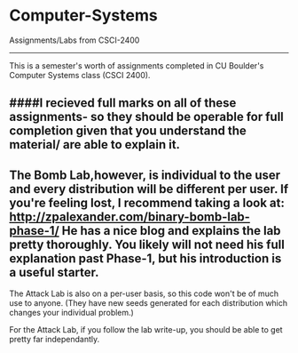# Computer-Systems
Assignments/Labs from CSCI-2400

-----
This is a semester's worth of assignments completed in CU Boulder's Computer Systems class (CSCI 2400). 

####I recieved full marks on all of these assignments- so they should be operable for full completion given that you understand the material/ are able to explain it.
-----
  The Bomb Lab,however, is individual to the user and every distribution will be different per user. If you're feeling lost, I recommend taking a look at: http://zpalexander.com/binary-bomb-lab-phase-1/ 
   He has a nice blog and explains the lab pretty thoroughly. You likely will not need his full explanation past Phase-1, but his introduction is a useful starter. 
-----
  The Attack Lab is also on a per-user basis, so this code won't be of much use to anyone. (They have new seeds generated for each distribution which changes your individual problem.)

  For the Attack Lab, if you follow the lab write-up, you should be able to get pretty far independantly. 

